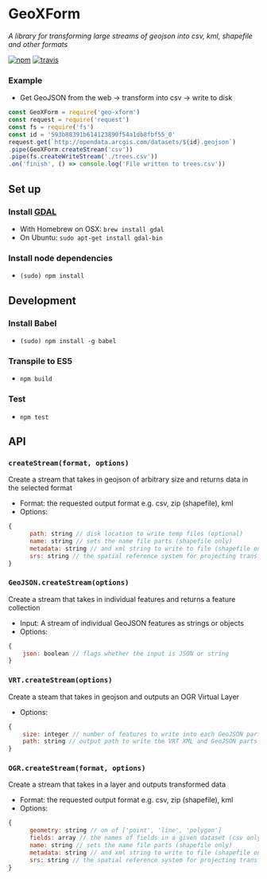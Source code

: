 # GeoXForm
 *A library for transforming large streams of geojson into csv, kml, shapefile and other formats*

[![npm][npm-img]][npm-url]
[![travis][travis-image]][travis-url]

### Example
- Get GeoJSON from the web -> transform into csv -> write to disk

``` javascript
const GeoXForm = require('geo-xform')
const request = require('request')
const fs = require('fs')
const id = '593b88391b614123890f54a1db8fbf55_0'
request.get(`http://opendata.arcgis.com/datasets/${id}.geojson`)
.pipe(GeoXForm.createStream('csv'))
.pipe(fs.createWriteStream('./trees.csv'))
.on('finish', () => console.log('File written to trees.csv'))

```

## Set up
### Install [GDAL](http://www.gdal.org/)
- With Homebrew on OSX: `brew install gdal`
- On Ubuntu: `sudo apt-get install gdal-bin`

### Install node dependencies
- `(sudo) npm install`

## Development
### Install Babel
- `(sudo) npm install -g babel`

### Transpile to ES5
- `npm build`

### Test
- `npm test`

## API
### `createStream(format, options)`
Create a stream that takes in geojson of arbitrary size and returns data in the selected format
- Format: the requested output format e.g. csv, zip (shapefile), kml
- Options:
``` javascript
{
      path: string // disk location to write temp files (optional)
      name: string // sets the name file parts (shapefile only)
      metadata: string // and xml string to write to file (shapefile only)
      srs: string // the spatial reference system for projecting transformed data (shapefile only)
}
```

### `GeoJSON.createStream(options)`
Create a stream that takes in individual features and returns a feature collection
- Input: A stream of individual GeoJSON features as strings or objects
- Options:
``` javascript
{
    json: boolean // flags whether the input is JSON or string
}
```

### `VRT.createStream(options)`
Create a steam that takes in geojson and outputs an OGR Virtual Layer
- Options:
``` javascript
{
    size: integer // number of features to write into each GeoJSON part, defaults to 5000
    path: string // output path to write the VRT XML and GeoJSON parts
}
```

### `OGR.createStream(format, options)`
Create a stream that takes in a layer and outputs transformed data
- Format: the requested output format e.g. csv, zip (shapefile), kml
- Options:
``` javascript
{
      geometry: string // on of ['point', 'line', 'polygon']
      fields: array // the names of fields in a given dataset (csv only)
      name: string // sets the name file parts (shapefile only)
      metadata: string // and xml string to write to file (shapefile only)
      srs: string // the spatial reference system for projecting transformed data (shapefile only)
}
```

[npm-img]: https://img.shields.io/npm/v/geo-xform.svg?style=flat-square
[npm-url]: https://www.npmjs.com/package/geo-xform
[travis-image]: https://img.shields.io/travis/koopjs/GeoXForm.svg?style=flat-square
[travis-url]: https://travis-ci.org/koopjs/GeoXForm
